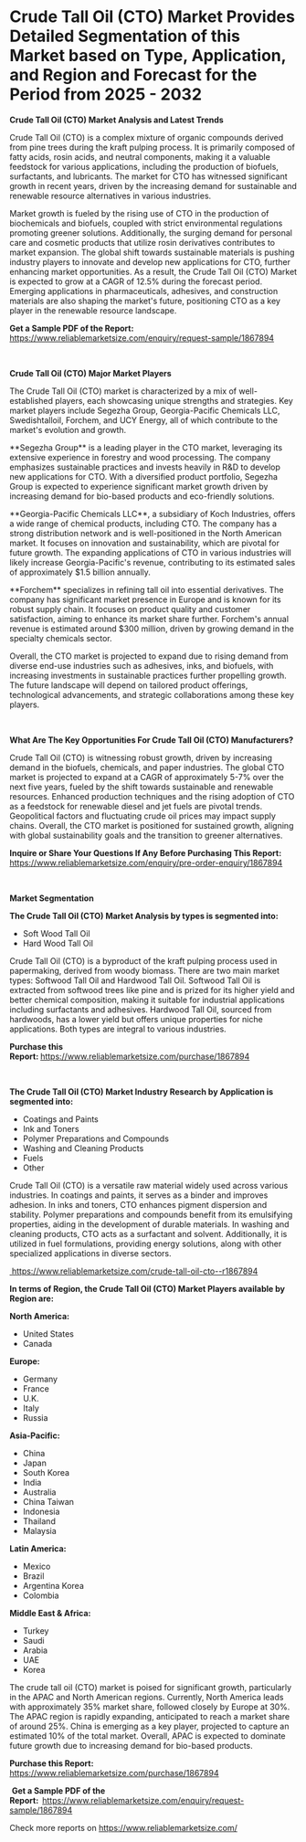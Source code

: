 <p><h1>Crude Tall Oil (CTO) Market Provides Detailed Segmentation of this Market based on Type, Application, and Region and Forecast for the Period from 2025 - 2032</h1></p><p><strong>Crude Tall Oil (CTO) Market Analysis and Latest Trends</strong></p>
<p><p>Crude Tall Oil (CTO) is a complex mixture of organic compounds derived from pine trees during the kraft pulping process. It is primarily composed of fatty acids, rosin acids, and neutral components, making it a valuable feedstock for various applications, including the production of biofuels, surfactants, and lubricants. The market for CTO has witnessed significant growth in recent years, driven by the increasing demand for sustainable and renewable resource alternatives in various industries.</p><p>Market growth is fueled by the rising use of CTO in the production of biochemicals and biofuels, coupled with strict environmental regulations promoting greener solutions. Additionally, the surging demand for personal care and cosmetic products that utilize rosin derivatives contributes to market expansion. The global shift towards sustainable materials is pushing industry players to innovate and develop new applications for CTO, further enhancing market opportunities. As a result, the Crude Tall Oil (CTO) Market is expected to grow at a CAGR of 12.5% during the forecast period. Emerging applications in pharmaceuticals, adhesives, and construction materials are also shaping the market's future, positioning CTO as a key player in the renewable resource landscape.</p></p>
<p><strong>Get a Sample PDF of the Report:&nbsp;</strong> <a href="https://www.reliablemarketsize.com/enquiry/request-sample/1867894?utm_campaign=1911&utm_medium=2&utm_source=Github&utm_content=ia&utm_term=04022025&utm_id=crude-tall-oil-cto">https://www.reliablemarketsize.com/enquiry/request-sample/1867894</a></p>
<p>&nbsp;</p>
<p><strong>Crude Tall Oil (CTO) Major Market Players</strong></p>
<p><p>The Crude Tall Oil (CTO) market is characterized by a mix of well-established players, each showcasing unique strengths and strategies. Key market players include Segezha Group, Georgia-Pacific Chemicals LLC, Swedishtalloil, Forchem, and UCY Energy, all of which contribute to the market's evolution and growth.</p><p>**Segezha Group** is a leading player in the CTO market, leveraging its extensive experience in forestry and wood processing. The company emphasizes sustainable practices and invests heavily in R&D to develop new applications for CTO. With a diversified product portfolio, Segezha Group is expected to experience significant market growth driven by increasing demand for bio-based products and eco-friendly solutions.</p><p>**Georgia-Pacific Chemicals LLC**, a subsidiary of Koch Industries, offers a wide range of chemical products, including CTO. The company has a strong distribution network and is well-positioned in the North American market. It focuses on innovation and sustainability, which are pivotal for future growth. The expanding applications of CTO in various industries will likely increase Georgia-Pacific's revenue, contributing to its estimated sales of approximately $1.5 billion annually.</p><p>**Forchem** specializes in refining tall oil into essential derivatives. The company has significant market presence in Europe and is known for its robust supply chain. It focuses on product quality and customer satisfaction, aiming to enhance its market share further. Forchem's annual revenue is estimated around $300 million, driven by growing demand in the specialty chemicals sector.</p><p>Overall, the CTO market is projected to expand due to rising demand from diverse end-use industries such as adhesives, inks, and biofuels, with increasing investments in sustainable practices further propelling growth. The future landscape will depend on tailored product offerings, technological advancements, and strategic collaborations among these key players.</p></p>
<p>&nbsp;</p>
<p><strong>What Are The Key Opportunities For Crude Tall Oil (CTO) Manufacturers?</strong></p>
<p><p>Crude Tall Oil (CTO) is witnessing robust growth, driven by increasing demand in the biofuels, chemicals, and paper industries. The global CTO market is projected to expand at a CAGR of approximately 5-7% over the next five years, fueled by the shift towards sustainable and renewable resources. Enhanced production techniques and the rising adoption of CTO as a feedstock for renewable diesel and jet fuels are pivotal trends. Geopolitical factors and fluctuating crude oil prices may impact supply chains. Overall, the CTO market is positioned for sustained growth, aligning with global sustainability goals and the transition to greener alternatives.</p></p>
<p><strong>Inquire or Share Your Questions If Any Before Purchasing This Report:</strong> <a href="https://www.reliablemarketsize.com/enquiry/pre-order-enquiry/1867894?utm_campaign=1911&utm_medium=2&utm_source=Github&utm_content=ia&utm_term=04022025&utm_id=crude-tall-oil-cto">https://www.reliablemarketsize.com/enquiry/pre-order-enquiry/1867894</a></p>
<p>&nbsp;</p>
<p><strong>Market Segmentation</strong></p>
<p><strong>The Crude Tall Oil (CTO) Market Analysis by types is segmented into:</strong></p>
<p><ul><li>Soft Wood Tall Oil</li><li>Hard Wood Tall Oil</li></ul></p>
<p><p>Crude Tall Oil (CTO) is a byproduct of the kraft pulping process used in papermaking, derived from woody biomass. There are two main market types: Softwood Tall Oil and Hardwood Tall Oil. Softwood Tall Oil is extracted from softwood trees like pine and is prized for its higher yield and better chemical composition, making it suitable for industrial applications including surfactants and adhesives. Hardwood Tall Oil, sourced from hardwoods, has a lower yield but offers unique properties for niche applications. Both types are integral to various industries.</p></p>
<p><strong>Purchase this Report:&nbsp;</strong><a href="https://www.reliablemarketsize.com/purchase/1867894?utm_campaign=1911&utm_medium=2&utm_source=Github&utm_content=ia&utm_term=04022025&utm_id=crude-tall-oil-cto">https://www.reliablemarketsize.com/purchase/1867894</a></p>
<p>&nbsp;</p>
<p><strong>The Crude Tall Oil (CTO) Market Industry Research by Application is segmented into:</strong></p>
<p><ul><li>Coatings and Paints</li><li>Ink and Toners</li><li>Polymer Preparations and Compounds</li><li>Washing and Cleaning Products</li><li>Fuels</li><li>Other</li></ul></p>
<p><p>Crude Tall Oil (CTO) is a versatile raw material widely used across various industries. In coatings and paints, it serves as a binder and improves adhesion. In inks and toners, CTO enhances pigment dispersion and stability. Polymer preparations and compounds benefit from its emulsifying properties, aiding in the development of durable materials. In washing and cleaning products, CTO acts as a surfactant and solvent. Additionally, it is utilized in fuel formulations, providing energy solutions, along with other specialized applications in diverse sectors.</p></p>
<p><a href="https://www.reliablemarketsize.com/crude-tall-oil-cto--r1867894?utm_campaign=1911&utm_medium=2&utm_source=Github&utm_content=ia&utm_term=04022025&utm_id=crude-tall-oil-cto">&nbsp;https://www.reliablemarketsize.com/crude-tall-oil-cto--r1867894</a></p>
<p><strong>In terms of Region, the Crude Tall Oil (CTO) Market Players available by Region are:</strong></p>
<p>
    <p> <strong> North America: </strong>
        <ul>
            <li>United States</li>
            <li>Canada</li>
        </ul>
        </p> 
    <p> <strong> Europe: </strong>
        <ul>
            <li>Germany</li>
            <li>France</li>
            <li>U.K.</li>
            <li>Italy</li>
            <li>Russia</li>
        </ul>
        </p> 
    <p> <strong> Asia-Pacific: </strong>
        <ul>
            <li>China</li>
            <li>Japan</li>
            <li>South Korea</li>
            <li>India</li>
            <li>Australia</li>
            <li>China Taiwan</li>
            <li>Indonesia</li>
            <li>Thailand</li>
            <li>Malaysia</li>
        </ul>
        </p> 
    <p> <strong> Latin America: </strong>
        <ul>
            <li>Mexico</li>
            <li>Brazil</li>
            <li>Argentina Korea</li>
            <li>Colombia</li>
        </ul>
        </p> 
    <p> <strong> Middle East & Africa: </strong>
        <ul>
            <li>Turkey</li>
            <li>Saudi</li>
            <li>Arabia</li>
            <li>UAE</li>
            <li>Korea</li>
        </ul>
    </p>
    </p>
<p><p>The crude tall oil (CTO) market is poised for significant growth, particularly in the APAC and North American regions. Currently, North America leads with approximately 35% market share, followed closely by Europe at 30%. The APAC region is rapidly expanding, anticipated to reach a market share of around 25%. China is emerging as a key player, projected to capture an estimated 10% of the total market. Overall, APAC is expected to dominate future growth due to increasing demand for bio-based products.</p></p>
<p><strong>Purchase this Report: </strong><a href="https://www.reliablemarketsize.com/purchase/1867894?utm_campaign=1911&utm_medium=2&utm_source=Github&utm_content=ia&utm_term=04022025&utm_id=crude-tall-oil-cto">https://www.reliablemarketsize.com/purchase/1867894</a></p>
<p>&nbsp;<strong>Get a Sample PDF of the Report:&nbsp;&nbsp;</strong><a href="https://www.reliablemarketsize.com/enquiry/request-sample/1867894?utm_campaign=1911&utm_medium=2&utm_source=Github&utm_content=ia&utm_term=04022025&utm_id=crude-tall-oil-cto">https://www.reliablemarketsize.com/enquiry/request-sample/1867894</a></p>
<p><strong></strong></p>
<p>Check more reports on <a href="https://www.reliablemarketsize.com/?utm_campaign=1911&utm_medium=2&utm_source=Github&utm_content=ia&utm_term=04022025&utm_id=crude-tall-oil-cto">https://www.reliablemarketsize.com/</a></p>
